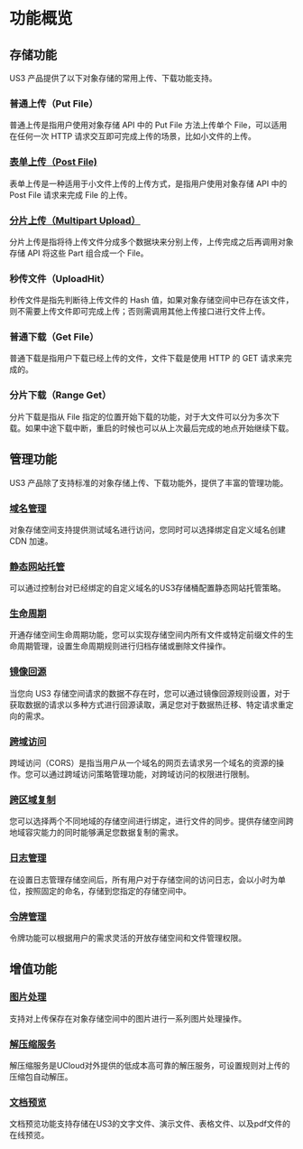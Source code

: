 

# 功能概览

## 存储功能

US3 产品提供了以下对象存储的常用上传、下载功能支持。

### 普通上传（Put File）

普通上传是指用户使用对象存储 API 中的 Put File 方法上传单个 File，可以适用在任何一次 HTTP 请求交互即可完成上传的场景，比如小文件的上传。

### [表单上传（Post File)](https://docs.ucloud.cn/ufile/guide/file/put?id=%e8%a1%a8%e5%8d%95%e4%b8%8a%e4%bc%a0)

表单上传是一种适用于小文件上传的上传方式，是指用户使用对象存储 API 中的 Post File 请求来完成 File 的上传。

### [分片上传（Multipart Upload）](https://docs.ucloud.cn/ufile/guide/file/put?id=%e5%88%86%e7%89%87%e4%b8%8a%e4%bc%a0)

分片上传是指将待上传文件分成多个数据块来分别上传，上传完成之后再调用对象存储 API 将这些 Part 组合成一个 File。

### 秒传文件（UploadHit）

秒传文件是指先判断待上传文件的 Hash 值，如果对象存储空间中已存在该文件，则不需要上传文件即可完成上传；否则需调用其他上传接口进行文件上传。

### 普通下载（Get File）

普通下载是指用户下载已经上传的文件，文件下载是使用 HTTP 的 GET 请求来完成的。

### 分片下载（Range Get）

分片下载是指从 File 指定的位置开始下载的功能，对于大文件可以分为多次下载。如果中途下载中断，重启的时候也可以从上次最后完成的地点开始继续下载。

## 管理功能

US3 产品除了支持标准的对象存储上传、下载功能外，提供了丰富的管理功能。

### [域名管理](https://docs.ucloud.cn/ufile/guide/domain)

对象存储空间支持提供测试域名进行访问，您同时可以选择绑定自定义域名创建 CDN 加速。

### [静态网站托管](https://docs.ucloud.cn/ufile/guide/static_websit_hosring)

可以通过控制台对已经绑定的自定义域名的US3存储桶配置静态网站托管策略。

### [生命周期](https://docs.ucloud.cn/ufile/guide/lifecycle)

开通存储空间生命周期功能，您可以实现存储空间内所有文件或特定前缀文件的生命周期管理，设置生命周期规则进行归档存储或删除文件操作。

### [镜像回源](https://docs.ucloud.cn/ufile/guide/mirror)

当您向 US3 存储空间请求的数据不存在时，您可以通过镜像回源规则设置，对于获取数据的请求以多种方式进行回源读取，满足您对于数据热迁移、特定请求重定向的需求。

### [跨域访问](https://docs.ucloud.cn/ufile/guide/cors)

跨域访问（CORS）是指当用户从一个域名的网页去请求另一个域名的资源的操作。您可以通过跨域访问策略管理功能，对跨域访问的权限进行限制。

### [跨区域复制](https://docs.ucloud.cn/ufile/guide/multisite)

您可以选择两个不同地域的存储空间进行绑定，进行文件的同步。提供存储空间跨地域容灾能力的同时能够满足您数据复制的需求。

### [日志管理](https://docs.ucloud.cn/ufile/guide/logging)

在设置日志管理存储空间后，所有用户对于存储空间的访问日志，会以小时为单位，按照固定的命名，存储到您指定的存储空间中。

### [令牌管理](https://docs.ucloud.cn/ufile/guide/token)

令牌功能可以根据用户的需求灵活的开放存储空间和文件管理权限。

## 增值功能

### [图片处理](https://docs.ucloud.cn/ufile/service/pic)

支持对上传保存在对象存储空间中的图片进行一系列图片处理操作。

### [解压缩服务](https://docs.ucloud.cn/ufile/service/zip)

解压缩服务是UCloud对外提供的低成本高可靠的解压服务，可设置规则对上传的压缩包自动解压。

### [文档预览](https://docs.ucloud.cn/ufile/service/doc_preview)

文档预览功能支持存储在US3的文字文件、演示文件、表格文件、以及pdf文件的在线预览。


